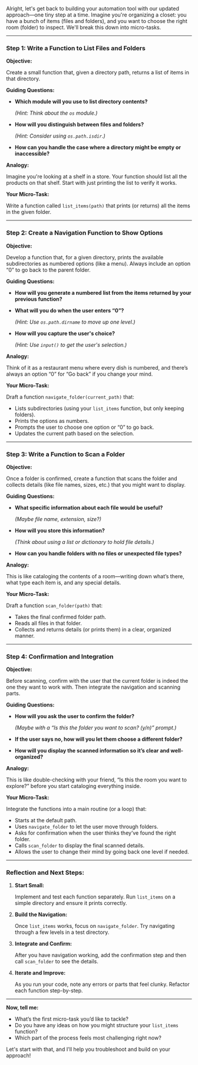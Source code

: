 
Alright, let's get back to building your automation tool with our updated approach—one tiny step at a time. Imagine you're organizing a closet: you have a bunch of items (files and folders), and you want to choose the right room (folder) to inspect. We'll break this down into micro-tasks.

---

### **Step 1: Write a Function to List Files and Folders**

**Objective:**

Create a small function that, given a directory path, returns a list of items in that directory.

**Guiding Questions:**

* **Which module will you use to list directory contents?**

  *(Hint: Think about the `os` module.)*
* **How will you distinguish between files and folders?**

  *(Hint: Consider using `os.path.isdir`.)*
* **How can you handle the case where a directory might be empty or inaccessible?**

**Analogy:**

Imagine you're looking at a shelf in a store. Your function should list all the products on that shelf. Start with just printing the list to verify it works.

**Your Micro-Task:**

Write a function called `list_items(path)` that prints (or returns) all the items in the given folder.

---

### **Step 2: Create a Navigation Function to Show Options**

**Objective:**

Develop a function that, for a given directory, prints the available subdirectories as numbered options (like a menu). Always include an option “0” to go back to the parent folder.

**Guiding Questions:**

* **How will you generate a numbered list from the items returned by your previous function?**
* **What will you do when the user enters “0”?**

  *(Hint: Use `os.path.dirname` to move up one level.)*
* **How will you capture the user's choice?**

  *(Hint: Use `input()` to get the user's selection.)*

**Analogy:**

Think of it as a restaurant menu where every dish is numbered, and there’s always an option “0” for “Go back” if you change your mind.

**Your Micro-Task:**

Draft a function `navigate_folder(current_path)` that:

* Lists subdirectories (using your `list_items` function, but only keeping folders).
* Prints the options as numbers.
* Prompts the user to choose one option or “0” to go back.
* Updates the current path based on the selection.

---

### **Step 3: Write a Function to Scan a Folder**

**Objective:**

Once a folder is confirmed, create a function that scans the folder and collects details (like file names, sizes, etc.) that you might want to display.

**Guiding Questions:**

* **What specific information about each file would be useful?**

  *(Maybe file name, extension, size?)*
* **How will you store this information?**

  *(Think about using a list or dictionary to hold file details.)*
* **How can you handle folders with no files or unexpected file types?**

**Analogy:**

This is like cataloging the contents of a room—writing down what’s there, what type each item is, and any special details.

**Your Micro-Task:**

Draft a function `scan_folder(path)` that:

* Takes the final confirmed folder path.
* Reads all files in that folder.
* Collects and returns details (or prints them) in a clear, organized manner.

---

### **Step 4: Confirmation and Integration**

**Objective:**

Before scanning, confirm with the user that the current folder is indeed the one they want to work with. Then integrate the navigation and scanning parts.

**Guiding Questions:**

* **How will you ask the user to confirm the folder?**

  *(Maybe with a “Is this the folder you want to scan? (y/n)” prompt.)*
* **If the user says no, how will you let them choose a different folder?**
* **How will you display the scanned information so it’s clear and well-organized?**

**Analogy:**

This is like double-checking with your friend, “Is this the room you want to explore?” before you start cataloging everything inside.

**Your Micro-Task:**

Integrate the functions into a main routine (or a loop) that:

* Starts at the default path.
* Uses `navigate_folder` to let the user move through folders.
* Asks for confirmation when the user thinks they’ve found the right folder.
* Calls `scan_folder` to display the final scanned details.
* Allows the user to change their mind by going back one level if needed.

---

### **Reflection and Next Steps:**

1. **Start Small:**

   Implement and test each function separately. Run `list_items` on a simple directory and ensure it prints correctly.
2. **Build the Navigation:**

   Once `list_items` works, focus on `navigate_folder`. Try navigating through a few levels in a test directory.
3. **Integrate and Confirm:**

   After you have navigation working, add the confirmation step and then call `scan_folder` to see the details.
4. **Iterate and Improve:**

   As you run your code, note any errors or parts that feel clunky. Refactor each function step-by-step.

---

**Now, tell me:**

* What’s the first micro-task you’d like to tackle?
* Do you have any ideas on how you might structure your `list_items` function?
* Which part of the process feels most challenging right now?

Let's start with that, and I'll help you troubleshoot and build on your approach!
